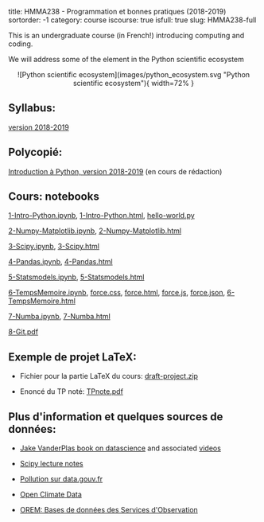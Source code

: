 title: HMMA238 - Programmation et bonnes pratiques (2018-2019)
sortorder: -1
category: course
iscourse: true
isfull: true
slug: HMMA238-full


This is an undergraduate course (in French!) introducing computing and coding.

We will address some of the element in the Python scientific ecosystem

<center>
![Python scientific ecosystem](images/python_ecosystem.svg "Python scientific ecosystem"){ width=72% }
</center>

## Syllabus:
[version 2018-2019](/enseignement/Montpellier/HMMA238/syllabus_HMMA238_18_19.pdf)

## Polycopié:
[Introduction à Python, version 2018-2019](/enseignement/Montpellier/HLMA310/IntroPython.pdf) (en cours de rédaction)


## Cours: notebooks
[1-Intro-Python.ipynb](/enseignement/Montpellier/HMMA238/1-Intro-Python.ipynb),
[1-Intro-Python.html](https://nbviewer.jupyter.org/url/josephsalmon.eu/enseignement/Montpellier/HMMA238/1-Intro-Python.ipynb?flush_cache=true),
[hello-world.py](/enseignement/Montpellier/HMMA238/hello-world.py)

[2-Numpy-Matplotlib.ipynb](/enseignement/Montpellier/HMMA238/2-Numpy-Matplotlib.ipynb), [2-Numpy-Matplotlib.html](https://nbviewer.jupyter.org/url/josephsalmon.eu/enseignement/Montpellier/HMMA238/2-Numpy-Matplotlib.ipynb?flush_cache=true)

[3-Scipy.ipynb](/enseignement/Montpellier/HMMA238/3-Scipy.ipynb), [3-Scipy.html](https://nbviewer.jupyter.org/url/josephsalmon.eu/enseignement/Montpellier/HMMA238/3-Scipy.ipynb?flush_cache=true)

[4-Pandas.ipynb](/enseignement/Montpellier/HMMA238/4-Pandas.ipynb), [4-Pandas.html](https://nbviewer.jupyter.org/url/josephsalmon.eu/enseignement/Montpellier/HMMA238/4-Pandas.ipynb?flush_cache=true)

[5-Statsmodels.ipynb](/enseignement/Montpellier/HMMA238/5-Statsmodels.ipynb), [5-Statsmodels.html](https://nbviewer.jupyter.org/url/josephsalmon.eu/enseignement/Montpellier/HMMA238/5-Statsmodels.ipynb?flush_cache=true)

[6-TempsMemoire.ipynb](/enseignement/Montpellier/HMMA238/6-TempsMemoire.ipynb), [force.css](/enseignement/Montpellier/HMMA238/force.css), [force.html](/enseignement/Montpellier/HMMA238/force.html), [force.js](/enseignement/Montpellier/HMMA238/force.js), [force.json](/enseignement/Montpellier/HMMA238/force.json), [6-TempsMemoire.html](https://nbviewer.jupyter.org/url/josephsalmon.eu/enseignement/Montpellier/HMMA238/6-TempsMemoire.ipynb?flush_cache=true)


[7-Numba.ipynb](/enseignement/Montpellier/HMMA238/7-Numba.ipynb), [7-Numba.html](https://nbviewer.jupyter.org/url/josephsalmon.eu/enseignement/Montpellier/HMMA238/7-Numba.ipynb?flush_cache=true)

[8-Git.pdf](/enseignement/Montpellier/HMMA238/8-Git.pdf)



## Exemple de projet LaTeX:

- Fichier pour la partie LaTeX du cours: [draft-project.zip](/enseignement/Montpellier/HMMA238/draft-project.zip)

- Enoncé du TP noté: [TPnote.pdf](/enseignement/Montpellier/HMMA238/TPnote.pdf)

## Plus d'information et quelques sources de données:

- [Jake VanderPlas book on datascience](https://jakevdp.github.io/PythonDataScienceHandbook/)
and associated
[videos](http://jakevdp.github.io/blog/2017/03/03/reproducible-data-analysis-in-jupyter/)

- [Scipy lecture notes](https://www.scipy-lectures.org/)

- [Pollution sur data.gouv.fr](https://www.data.gouv.fr/fr/datasets/donnees-temps-reel-de-mesure-des-concentrations-de-polluants-atmospheriques-reglementes-1/)

- [Open Climate Data](http://openclimatedata.net)

- [OREM: Bases de données des Services d'Observation](https://data.oreme.org/observation)